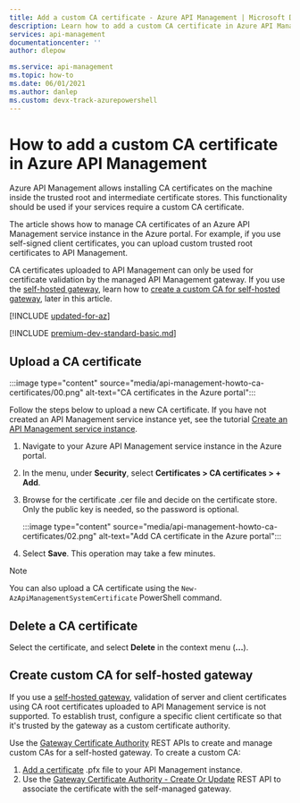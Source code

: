 ```yaml
---
title: Add a custom CA certificate - Azure API Management | Microsoft Docs
description: Learn how to add a custom CA certificate in Azure API Management. You can also see instructions to delete a certificate.
services: api-management
documentationcenter: ''
author: dlepow

ms.service: api-management
ms.topic: how-to
ms.date: 06/01/2021
ms.author: danlep 
ms.custom: devx-track-azurepowershell
---
```


# How to add a custom CA certificate in Azure API Management

Azure API Management allows installing CA certificates on the machine inside the trusted root and intermediate certificate stores. This functionality should be used if your services require a custom CA certificate.

The article shows how to manage CA certificates of an Azure API Management service instance in the Azure portal. For example, if you use self-signed client certificates, you can upload custom trusted root certificates to API Management. 

CA certificates uploaded to API Management can only be used for certificate validation by the managed API Management gateway. If you use the [self-hosted gateway](self-hosted-gateway-overview.md), learn how to [create a custom CA for self-hosted gateway](#create-custom-ca-for-self-hosted-gateway), later in this article.

[!INCLUDE [updated-for-az](../../includes/updated-for-az.md)]

[!INCLUDE [premium-dev-standard-basic.md](../../includes/api-management-availability-premium-dev-standard-basic.md)]

## <a name="step1"> </a>Upload a CA certificate

:::image type="content" source="media/api-management-howto-ca-certificates/00.png" alt-text="CA certificates in the Azure portal":::

Follow the steps below to upload a new CA certificate. If you have not created an API Management service instance yet, see the tutorial [Create an API Management service instance](get-started-create-service-instance.md).

1. Navigate to your Azure API Management service instance in the Azure portal.

1. In the menu, under **Security**, select **Certificates > CA certificates > + Add**.

1. Browse for the certificate .cer file and decide on the certificate store. Only the public key is needed, so the password is optional.

    :::image type="content" source="media/api-management-howto-ca-certificates/02.png" alt-text="Add CA certificate in the Azure portal"::: 
1. Select **Save**. This operation may take a few minutes.

> [!NOTE]
> You can also upload a CA certificate using the `New-AzApiManagementSystemCertificate` PowerShell command.

## <a name="step1a"> </a>Delete a CA certificate

Select the certificate, and select **Delete** in the context menu (**...**).

## Create custom CA for self-hosted gateway 

If you use a [self-hosted gateway](self-hosted-gateway-overview.md), validation of server and client certificates using CA root certificates uploaded to API Management service is not supported. To establish trust, configure a specific client certificate so that it's trusted by the gateway as a custom certificate authority.

Use the [Gateway Certificate Authority](/rest/api/apimanagement/current-ga/gateway-certificate-authority) REST APIs to create and manage custom CAs for a self-hosted gateway. To create a custom CA:

1. [Add a certificate](api-management-howto-mutual-certificates.md) .pfx file to your API Management instance.
1. Use the [Gateway Certificate Authority - Create Or Update](/rest/api/apimanagement/current-ga/gateway-certificate-authority/create-or-update) REST API to associate the certificate with the self-managed gateway.

[Upload a CA certificate]: #step1
[Delete a CA certificate]: #step1a
